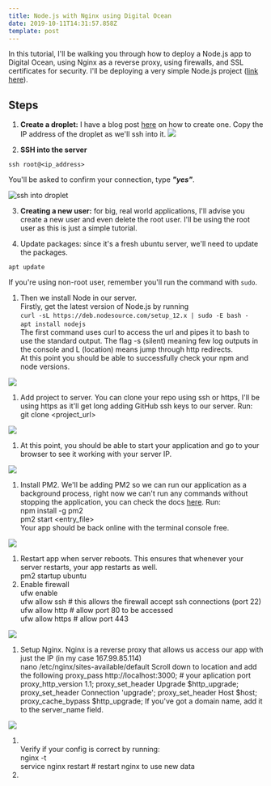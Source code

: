 ```yaml
---
title: Node.js with Nginx using Digital Ocean
date: 2019-10-11T14:31:57.858Z
template: post
---
```

In this tutorial, I'll be walking you through how to deploy a Node.js app to Digital Ocean, using Nginx as a reverse proxy, using firewalls, and SSL certificates for security. I'll be deploying a very simple Node.js project ([link here](https://github.com/jherey/basic_node_project)).

## **Steps**

1. **Create a droplet:** I have a blog post [here](https://jherey.netlify.com/posts/creating-an-ubuntu-digital-ocean-droplet/) on how to create one. Copy the IP address of the droplet as we'll ssh into it.
![](/images/screenshot-2019-10-11-at-3.51.03-pm.png)

2. **SSH into the server** 

```
ssh root@<ip_address>
```

You'll be asked to confirm your connection, type **_"yes"_**.


![ssh into droplet](/images/screenshot-2019-10-11-at-3.40.49-pm.png)

3. **Creating a new user:** for big, real world applications, I'll advise you create a new user and even delete the root user. I'll be using the root user as this is just a simple tutorial.

4. Update packages: since it's a fresh ubuntu server, we'll need to update the packages.

```
apt update
```

If you're using non-root user, remember you'll run the command with `sudo`.

1. Then we install Node in our server.\
   Firstly, get the latest version of Node.js by running \
   `curl -sL https://deb.nodesource.com/setup_12.x | sudo -E bash -`\
   `apt install nodejs`\
   The first command uses curl to access the url and pipes it to bash to use the standard output. The flag -s (silent) meaning few log outputs in the console and L (location) means jump through http redirects. \
   At this point you should be able to successfully check your npm and node versions.

![](/images/screenshot-2019-10-11-at-4.51.53-pm.png)

1. Add project to server. You can clone your repo using ssh or https, I'll be using https as it'll get long adding GitHub ssh keys to our server. Run:\
   git clone <project_url>

![](/images/screenshot-2019-10-11-at-4.57.53-pm.png)

1. At this point, you should be able to start your application and go to your browser to see it working with your server IP.

![](/images/screenshot-2019-10-11-at-5.05.58-pm.png)

1. Install PM2. We'll be adding PM2 so we can run our application as a background process, right now we can't run any commands without stopping the application, you can check the docs [here](http://pm2.keymetrics.io/docs/usage/pm2-doc-single-page/). Run:\
   npm install -g pm2\
   pm2 start <entry_file>\
   Your app should be back online with the terminal console free.

![](/images/screenshot-2019-10-11-at-5.31.00-pm.png)

1. Restart app when server reboots. This ensures that whenever your server restarts, your app restarts as well.\
   pm2 startup ubuntu
2. Enable firewall\
   ufw enable\
   ufw allow ssh  # this allows the firewall accept ssh connections (port 22)\
   ufw allow http # allow port 80 to be accessed\
   ufw allow https # allow port 443

![](/images/screenshot-2019-10-11-at-5.51.37-pm.png)

1. Setup Nginx. Nginx is a reverse proxy that allows us access our app with just the IP (in my case 167.99.85.114)\
   nano /etc/nginx/sites-available/default
   Scroll down to location and add the following
   proxy_pass http://localhost:3000; # your aplication port
   proxy_http_version 1.1;
   proxy_set_header Upgrade $http_upgrade;
   proxy_set_header Connection 'upgrade';
   proxy_set_header Host $host;
   proxy_cache_bypass $http_upgrade;
   If you've got a domain name, add it to the server_name field.

![](/images/screenshot-2019-10-11-at-6.09.13-pm.png)

1. \
   Verify if your config is correct by running:\
   nginx -t\
   service nginx restart # restart nginx to use new data
2.
